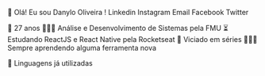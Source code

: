🦡 Olá! Eu sou Danylo Oliveira !
Linkedin     Instagram     Email     Facebook     Twitter


🎂 27 anos
👨🏻‍🎓 Análise e Desenvolvimento de Sistemas pela FMU
⏳ Estudando ReactJS e React Native pela Rocketseat
🍿 Viciado em séries
👨🏼‍💻 Sempre aprendendo alguma ferramenta nova

🦉 Linguagens já utilizadas


                                    
